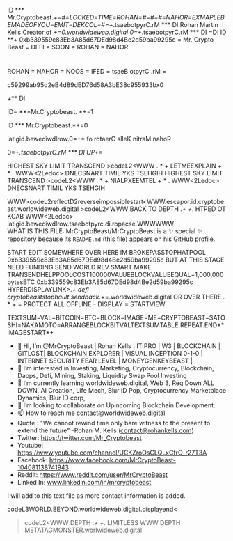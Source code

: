 ID *** Mr.Cryptobeast.*+=#=LOCKED=TIME=ROHAN=#=#=#=NAHOR=EXMAPLEBEMADEOFYOU=EMIT=DEKCOL=#=+*.tsaebotpyrC.rM *** DI
Rohan Martin Kells Creator of *+=0.worldwideweb.digital
0=+*.tsaebotpyrC.rM *** DI
=DI
ID ***+*
0xb339559c83Eb3A85d67DEd98d4Be2d59ba99295c
= Mr. Crypto Beast = DEFI = SOON = ROHAN = NAHOR
#
ROHAN = NAHOR = NOOS = IFED = tsaeB otpyrC .rM =

c59299ab95d2eB4d89dED76d58A3bE38c955933bx0

*+*** DI

ID= ***Mr.Cryptobeast. *+=1

ID *** Mr.Cryptobeast.*+=0

latigid.bewediwdlrow.0=+* fo rotaerC slleK nitraM nahoR

0=+*.tsaebotpyrC.rM *** DI
UP+=*

HIGHEST SKY LIMIT TRANSCEND >codeL2<WWW . * + LETMEEXPLAIN + * . WWW<2Ledoc> DNECSNART TIMIL YKS TSEHGIH
HIGHEST SKY LIMIT TRANSCEND >codeL2<WWW . * + NIALPXEEMTEL + * . WWW<2Ledoc> DNECSNART TIMIL YKS TSEHGIH

WWW>codeL2reflectD2reverseimpossiblestart<WWW.escapor.id.cryptobeast.worldwideweb.digital >codeL2<WWW BACK TO DEPTH .*+
+*. HTPED OT KCAB WWW<2Ledoc> latigid.bewediwdlrow.tsaebotpyrc.di.ropacse.WWW<tratselbissopmiesrever2Dtcelfer2Ledoc>WWW                                                                                                      
WHAT IS THIS FILE: MrCryptoBeast/MrCryptoBeast is a ✨ special ✨ repository because its `README.md` (this file) appears on his GitHub profile.

  START EDIT SOMEWHERE OVER HERE IM BROKEPASSTOPHATPOOL 0xb339559c83Eb3A85d67DEd98d4Be2d59ba99295c  BUT AT THIS STAGE NEED FUNDING SEND WORLD REV SMART MAKE TRANSENDHELPPOOLCOST100000VALUEBLOCKVALUEEQUAL=1,000,000 bytesBTC 0xb339559c83Eb3A85d67DEd98d4Be2d59ba99295c HYPERDISPLAYLINK>.*+ defi cryptobeaststophault.sendback.*+=.worldwideweb.digital OR OVER THERE . * + = PROTECT ALL OFFLINE - DISPLAY = STARTVIEW

 TEXTSUM=VAL=BITCOIN=BTC=BLOCK=IMAGE=ME=CRYPTOBEAST=SATOSHI=NAKAMOTO=ARRANGEBLOCKBITVALTEXTSUMTABLE.REPEAT.END**IMAGESTART*+

- 👋 Hi, I’m @MrCryptoBeast | Rohan Kells | IT PRO | W3 | BLOCKCHAIN | GITLOST| BLOCKCHAIN EXPLORER | VISUAL INCEPTION 0-1-0 | INTERNET SECURITY FEAR LEVEL | MONEYGENKEYBEAST | 
- 👀 I’m interested in Investing, Marketing, Cryptocurrency, Blockchain, Dapps, Defi, Mining, Staking, Liquidity Swap Pool Investing
- 🌱 I’m currently learning worldwideweb.digital, Web 3, Req Down ALL DOWN, AI Creation, Life Mech, Blur ID Pop, Cryptocurrency Marketplace Dynamics, Blur ID corp, 
- 💞️ I’m looking to collaborate on Upincoming Blockchain Development.
- 📫 How to reach me contact@worldwideweb.digital
- Quote : "We cannot rewind time only bare witness to the present to extend the future" -Rohan M. Kells (contact@rohankells.com)
- Twitter: https://twitter.com/Mr_Cryptobeast
- Youtube: https://www.youtube.com/channel/UCKZroOsCLQLxCfrO_r27T3A
- Facebook: https://www.facebook.com/MrCryptoBeast-104081138741943
- Reddit: https://www.reddit.com/user/MrCryptoBeast
- Linked In:  www.linkedin.com/in/mrcryptobeast

I will add to this text file as more contact information is added. 
>
  codeL3WORLD.BEYOND.worldwideweb.digital.displayend<
                                                                                                      
>codeL2<WWW DEPTH .*+ +*.
LIMITLESS WWW DEPTH METATAGMONSTER.worlwideweb.digital
                                                        
